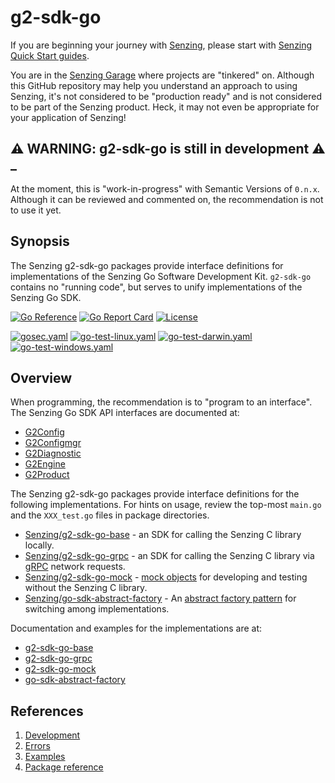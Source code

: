 # g2-sdk-go

If you are beginning your journey with
[Senzing](https://senzing.com/),
please start with
[Senzing Quick Start guides](https://docs.senzing.com/quickstart/).

You are in the
[Senzing Garage](https://github.com/senzing-garage)
where projects are "tinkered" on.
Although this GitHub repository may help you understand an approach to using Senzing,
it's not considered to be "production ready" and is not considered to be part of the Senzing product.
Heck, it may not even be appropriate for your application of Senzing!

## :warning: WARNING: g2-sdk-go is still in development :warning: _

At the moment, this is "work-in-progress" with Semantic Versions of `0.n.x`.
Although it can be reviewed and commented on,
the recommendation is not to use it yet.

## Synopsis

The Senzing g2-sdk-go packages provide interface definitions for implementations of the Senzing Go Software Development Kit.
`g2-sdk-go` contains no "running code", but serves to unify implementations of the Senzing Go SDK.

[![Go Reference](https://pkg.go.dev/badge/github.com/senzing-garage/g2-sdk-go.svg)](https://pkg.go.dev/github.com/senzing-garage/g2-sdk-go)
[![Go Report Card](https://goreportcard.com/badge/github.com/senzing-garage/g2-sdk-go)](https://goreportcard.com/report/github.com/senzing-garage/g2-sdk-go)
[![License](https://img.shields.io/badge/License-Apache2-brightgreen.svg)](https://github.com/senzing-garage/g2-sdk-go/blob/main/LICENSE)

[![gosec.yaml](https://github.com/senzing-garage/g2-sdk-go/actions/workflows/gosec.yaml/badge.svg)](https://github.com/senzing-garage/g2-sdk-go/actions/workflows/gosec.yaml)
[![go-test-linux.yaml](https://github.com/senzing-garage/g2-sdk-go/actions/workflows/go-test-linux.yaml/badge.svg)](https://github.com/senzing-garage/g2-sdk-go/actions/workflows/go-test-linux.yaml)
[![go-test-darwin.yaml](https://github.com/senzing-garage/g2-sdk-go/actions/workflows/go-test-darwin.yaml/badge.svg)](https://github.com/senzing-garage/g2-sdk-go/actions/workflows/go-test-darwin.yaml)
[![go-test-windows.yaml](https://github.com/senzing-garage/g2-sdk-go/actions/workflows/go-test-windows.yaml/badge.svg)](https://github.com/senzing-garage/g2-sdk-go/actions/workflows/go-test-windows.yaml)

## Overview

When programming, the recommendation is to "program to an interface".
The Senzing Go SDK API interfaces are documented at:

- [G2Config](https://pkg.go.dev/github.com/senzing-garage/g2-sdk-go/g2config#G2config)
- [G2Configmgr](https://pkg.go.dev/github.com/senzing-garage/g2-sdk-go/g2configmgr#G2configmgr)
- [G2Diagnostic](https://pkg.go.dev/github.com/senzing-garage/g2-sdk-go/g2diagnostic#G2diagnostic)
- [G2Engine](https://pkg.go.dev/github.com/senzing-garage/g2-sdk-go/g2engine#G2engine)
- [G2Product](https://pkg.go.dev/github.com/senzing-garage/g2-sdk-go/g2product#G2product)

The Senzing g2-sdk-go packages provide interface definitions for the following implementations.
For hints on usage, review the top-most `main.go` and the `XXX_test.go` files in package directories.

- [Senzing/g2-sdk-go-base](https://github.com/senzing-garage/g2-sdk-go-base) - an SDK for calling the Senzing C library locally.
- [Senzing/g2-sdk-go-grpc](https://github.com/senzing-garage/g2-sdk-go-grpc) - an SDK for calling the Senzing C library via
  [gRPC](https://grpc.io/) network requests.
- [Senzing/g2-sdk-go-mock](https://github.com/senzing-garage/g2-sdk-go-mock) - [mock objects](https://en.wikipedia.org/wiki/Mock_object)
  for developing and testing without the Senzing C library.
- [Senzing/go-sdk-abstract-factory](https://github.com/senzing-garage/go-sdk-abstract-factory) - An
  [abstract factory pattern](https://en.wikipedia.org/wiki/Abstract_factory_pattern)
  for switching among implementations.

Documentation and examples for the implementations are at:

- [g2-sdk-go-base](https://pkg.go.dev/github.com/senzing-garage/g2-sdk-go-base)
- [g2-sdk-go-grpc](https://pkg.go.dev/github.com/senzing-garage/g2-sdk-go-grpc)
- [g2-sdk-go-mock](https://pkg.go.dev/github.com/senzing-garage/g2-sdk-go-mock)
- [go-sdk-abstract-factory](https://pkg.go.dev/github.com/senzing-garage/go-sdk-abstract-factory)

## References

1. [Development](docs/development.md)
1. [Errors](docs/errors.md)
1. [Examples](docs/examples.md)
1. [Package reference](https://pkg.go.dev/github.com/senzing-garage/g2-sdk-go)
